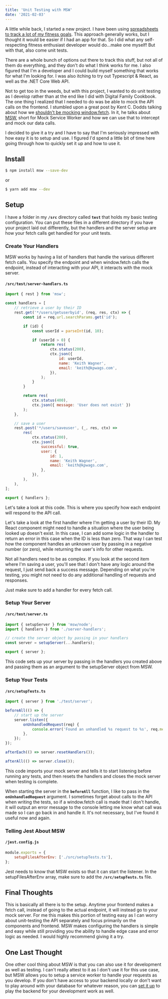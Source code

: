 ```yaml
---
title: 'Unit Testing with MSW'
date: '2021-02-03'
---
```


A little while back, I started a new project. I have been using [spreadsheets to track a lot of my fitness goals](https://kpwags.com/2020/01/21/tracking-my-fitness-journey.html). This approach generally works, but I thought it would be easier if I had an app for that. So I did what any self-respecting fitness enthusiast developer would do...make one myself! But with that, also come unit tests.

There are a whole bunch of options out there to track this stuff, but not all of them do everything, and they don't do what I think works for me. I also figured that I'm a developer and I could build myself something that works for what I'm looking for. I was also itching to try out Typescript & React, as well as the .NET Core Web API.

Not to get too in the weeds, but with this project, I wanted to do unit testing as I develop rather than at the end like I did with Digital Family Cookbook. The one thing I realized that I needed to do was be able to mock the API calls on the frontend. I stumbled upon a great post by Kent C. Dodds talking about how we [shouldn't be mocking window.fetch](https://kentcdodds.com/blog/stop-mocking-fetch). In it, he talks about [MSW](https://github.com/mswjs/msw), short for Mock Service Worker and how we can use that to intercept and mock our data calls.

I decided to give it a try and I have to say that I'm seriously impressed with how easy it is to setup and use. I figured I'd spend a little bit of time here going through how to quickly set it up and how to use it.

## Install

```bash
$ npm install msw --save-dev
```

or

```bash
$ yarn add msw --dev
```

## Setup

I have a folder in my **`/src`** directory called **`test`** that holds my basic testing configuration. You can put these files in a different directory if you have your project laid out differently, but the handlers and the server setup are how your fetch calls get handled for your unit tests.

### Create Your Handlers

MSW works by having a list of handlers that handle the various different fetch calls. You specify the endpoint and when window.fetch calls the endpoint, instead of interacting with your API, it interacts with the mock server.

#### `/src/test/server-handlers.ts`

```js
import { rest } from 'msw';

const handlers = [
    // retrieve a user by their ID
    rest.get('*/users/getuserbyid', (req, res, ctx) => {
        const id = req.url.searchParams.get('id');

        if (id) {
            const userId = parseInt(id, 10);

            if (userId > 0) {
                return res(
                    ctx.status(200),
                    ctx.json({
                        id: userId,
                        name: 'Keith Wagner',
                        email: 'keith@kpwags.com',
                    }),
                );
            }
        }

        return res(
            ctx.status(400),
            ctx.json({ message: 'User does not exist' })
        );
    },

    // save a user
    rest.post('*/users/saveuser', (_, res, ctx) =>
        res(
            ctx.status(200),
            ctx.json({
                successful: true,
                user: {
                    id: 1,
                    name: 'Keith Wagner',
                    email: 'keith@kpwags.com',
                },
            }),
        ),
    ),
];

export { handlers };
```

Let's take a look at this code. This is where you specify how each endpoint will respond to the API call.

Let's take a look at the first handler where I'm getting a user by their ID. My React component might need to handle a situation where the user being looked up doesn't exist. In this case, I can add some logic in the handler to return an error in this case when the ID is less than zero. That way I can test how the component handles an unknown user by passing in a negative number (or zero), while returning the user's info for other requests.

Not all handlers need to be as complex. If you look at the second item where I'm saving a user, you'll see that I don't have any logic around the request, I just send back a success message. Depending on what you're testing, you might not need to do any additional handling of requests and responses.

Just make sure to add a handler for every fetch call.

### Setup Your Server

#### `/src/test/server.ts`

```js
import { setupServer } from 'msw/node';
import { handlers } from './server-handlers';

// create the server object by passing in your handlers
const server = setupServer(...handlers);

export { server };
```

This code sets up your server by passing in the handlers you created above and passing them as an argument to the setupServer object from MSW.

### Setup Your Tests

#### `/src/setupTests.ts`

```js
import { server } from './test/server';

beforeAll(() => {
    // start up the server
    server.listen({
        onUnhandledRequest(req) {
            console.error('Found an unhandled %s request to %s', req.method, req.url.href);
        },
    });
});

afterEach(() => server.resetHandlers());

afterAll(() => server.close());
```

This code imports your mock server and tells it to start listening before running any tests, and then resets the handlers and closes the mock server when testing is complete.

When starting the server in the **`beforeAll`** function, I like to pass in the **`onUnhandledRequest`** argument. I sometimes forget about calls to the API when writing the tests, so if a window.fetch call is made that I don't handle, it will output an error message to the console letting me know what call was made so I can go back in and handle it. It's not necessary, but I've found it useful now and again.

### Telling Jest About MSW

#### `/jest.config.js`

```js
module.exports = {
    setupFilesAfterEnv: ['./src/setupTests.ts'],
};
```

Jest needs to know that MSW exists so that it can start the listener. In the setupFilesAfterEnv array, make sure to add the **`/src/setupTests.ts`** file.

## Final Thoughts

This is basically all there is to the setup. Anytime your frontend makes a fetch call, instead of going to the actual endpoint, it will instead go to your mock server. For me this makes this portion of testing easy as I can worry about unit-testing the API separately and focus primarily on the components and frontend. MSW makes configuring the handlers is simple and easy while still providing you the ability to handle edge case and error logic as needed. I would highly recommend giving it a try.

## One Last Thought

One other cool thing about MSW is that you can also use it for development as well as testing. I can't really attest to it as I don't use it for this use case, but MSW allows you to setup a service worker to handle your requests as you develop. If you don't have access to your backend locally or don't want to play around with your database for whatever reason, you can [set it up](https://mswjs.io/docs/getting-started/integrate/browser) to play the backend for your development work as well.
